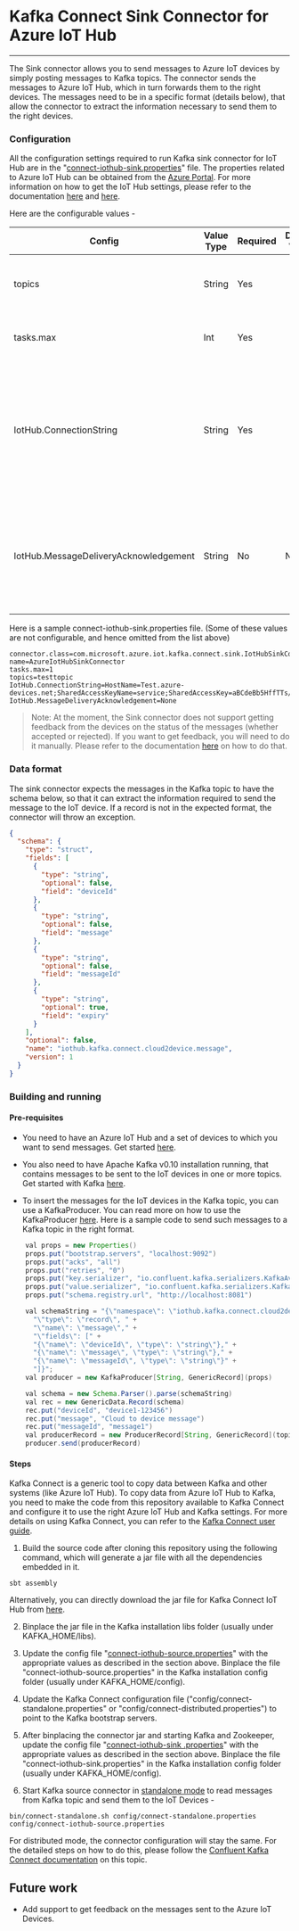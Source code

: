 # Kafka Connect Sink Connector for Azure IoT Hub
________________________

The Sink connector allows you to send messages to Azure IoT devices by simply posting messages to Kafka topics. The
connector sends the messages to Azure IoT Hub, which in turn forwards them to the right devices. The
messages need to be in a specific format (details below), that allow the connector to extract the information
necessary to send them to the right devices.

### Configuration

All the configuration settings required to run Kafka sink connector for IoT Hub are in the
"[connect-iothub-sink.properties](connect-iothub-sink.properties)" file. The properties related to Azure IoT Hub
can be obtained from the [Azure Portal](https://portal.azure.com). For more information on how to get the IoT Hub
settings, please refer to the documentation
[here](https://docs.microsoft.com/en-us/azure/iot-hub/iot-hub-java-java-getstarted) and
[here](https://docs.microsoft.com/en-us/azure/iot-hub/iot-hub-java-java-c2d).

Here are the configurable values -

| Config | Value Type | Required | Default Value | Description |
|-------------|-------------|-------------|-------------|----------------|
| topics | String | Yes |  | The list of topics from which messages will be retrieved to send to IoT devices. |
| tasks.max | Int | Yes |  | Maximum number of tasks that should be created for this connector. |
| IotHub.ConnectionString | String | Yes |  | The IoT Hub connection string. In the Azure Portal, you can find the value under to "IoT Hub" >> your hub >> "Shared access policies" >> "service" >> "Connection string" |
| IotHub.MessageDeliveryAcknowledgement | String | No | None | The type of delivery acknowledgement you want for the messages sent to the devices. The valid values are None, Full, PositiveOnly and NegativeOnly.|

Here is a sample connect-iothub-sink.properties file. (Some of these values are not configurable, and hence omitted from
 the list above)

```
connector.class=com.microsoft.azure.iot.kafka.connect.sink.IotHubSinkConnector
name=AzureIotHubSinkConnector
tasks.max=1
topics=testtopic
IotHub.ConnectionString=HostName=Test.azure-devices.net;SharedAccessKeyName=service;SharedAccessKey=aBCdeBb5HffTTs/J9ikdcqab1JNMB0ot=
IotHub.MessageDeliveryAcknowledgement=None
```

> Note: At the moment, the Sink connector does not support getting feedback from the devices on the status of the
> messages (whether accepted or rejected). If you want to get feedback, you will need to do it manually. Please refer
> to the documentation [here](https://docs.microsoft.com/en-us/azure/iot-hub/iot-hub-java-java-c2d) on how to do that.


### Data format

The sink connector expects the messages in the Kafka topic to have the schema below, so that it can extract the
information required to send the message to the IoT device. If a record is not in the expected format, the connector
will throw an exception.

```json
{
  "schema": {
    "type": "struct",
    "fields": [
      {
        "type": "string",
        "optional": false,
        "field": "deviceId"
      },
      {
        "type": "string",
        "optional": false,
        "field": "message"
      },
      {
        "type": "string",
        "optional": false,
        "field": "messageId"
      },
      {
        "type": "string",
        "optional": true,
        "field": "expiry"
      }
    ],
    "optional": false,
    "name": "iothub.kafka.connect.cloud2device.message",
    "version": 1
  }
}
```

### Building and running

#### Pre-requisites

* You need to have an Azure IoT Hub and a set of devices to which you want to send messages. Get started
[here](https://docs.microsoft.com/en-us/azure/iot-hub/iot-hub-java-java-getstarted).

* You also need to have Apache Kafka v0.10 installation running, that contains messages to be sent to the IoT devices in
 one or more topics. Get started with Kafka [here](https://kafka.apache.org/documentation#quickstart).

* To insert the messages for the IoT devices in the Kafka topic, you can use a KafkaProducer. You can read more on
how to use the KafkaProducer [here](http://docs.confluent.io/3.0.0/clients/producer.html). Here is a sample code to
send such messages to a Kafka topic in the right format.

```java
    val props = new Properties()
    props.put("bootstrap.servers", "localhost:9092")
    props.put("acks", "all")
    props.put("retries", "0")
    props.put("key.serializer", "io.confluent.kafka.serializers.KafkaAvroSerializer")
    props.put("value.serializer", "io.confluent.kafka.serializers.KafkaAvroSerializer")
    props.put("schema.registry.url", "http://localhost:8081")

    val schemaString = "{\"namespace\": \"iothub.kafka.connect.cloud2device\", " +
      "\"type\": \"record\", " +
      "\"name\": \"message\"," +
      "\"fields\": [" +
      "{\"name\": \"deviceId\", \"type\": \"string\"}," +
      "{\"name\": \"message\", \"type\": \"string\"}," +
      "{\"name\": \"messageId\", \"type\": \"string\"}" +
      "]}";
    val producer = new KafkaProducer[String, GenericRecord](props)

    val schema = new Schema.Parser().parse(schemaString)
    val rec = new GenericData.Record(schema)
    rec.put("deviceId", "device1-123456")
    rec.put("message", "Cloud to device message")
    rec.put("messageId", "message1")
    val producerRecord = new ProducerRecord[String, GenericRecord](topic, "device1-123456", rec)
    producer.send(producerRecord)
```

#### Steps

Kafka Connect is a generic tool to copy data between Kafka and other systems (like Azure IoT Hub). To copy data from
Azure IoT Hub to Kafka, you need to make the code from this repository available to Kafka Connect and configure it to
use the right Azure IoT Hub and Kafka settings. For more details on using Kafka Connect, you can refer to the
[Kafka Connect user guide](http://docs.confluent.io/3.0.0/connect/userguide.html).

1. Build the source code after cloning this repository using the following command, which will generate a jar file with
all the dependencies embedded in it.
```
sbt assembly
```
Alternatively, you can directly download the jar file for Kafka Connect IoT Hub from
[here](https://github.com/Azure/toketi-kafka-connect-iothub/releases/download/v0.5/kafka-connect-iothub-assembly_2.11-0.5.jar).

2. Binplace the jar file in the Kafka installation libs folder (usually under KAFKA_HOME/libs).

3. Update the config file "[connect-iothub-source.properties](connect-iothub-source.properties)" with the appropriate
values as described in the section above. Binplace the file "connect-iothub-source.properties" in the Kafka
installation config folder (usually under KAFKA_HOME/config).

4. Update the Kafka Connect configuration file ("config/connect-standalone.properties" or
"config/connect-distributed.properties") to point to the Kafka bootstrap servers.

5. After binplacing the connector jar and starting Kafka and Zookeeper, update the config file "[connect-iothub-sink
.properties](connect-iothub-sink.properties)" with the appropriate values as described in the section
above. Binplace the file "connect-iothub-sink.properties" in the Kafka installation config folder (usually under
KAFKA_HOME/config).

6. Start Kafka source connector in
[standalone mode](http://docs.confluent.io/3.0.0/connect/userguide.html#standalone-worker-configuration) to read
messages from Kafka topic and send them to the IoT Devices -

```
bin/connect-standalone.sh config/connect-standalone.properties config/connect-iothub-source.properties
```
For distributed mode, the connector configuration will stay the same. For the detailed steps on how to do this, please
follow the
[Confluent Kafka Connect documentation](http://docs.confluent.io/3.0.0/connect/userguide.html#distributed-worker-configuration)
on this topic.


## Future work

* Add support to get feedback on the messages sent to the Azure IoT Devices. 
